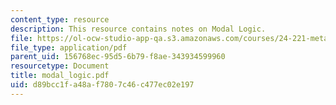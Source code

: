 ```yaml
---
content_type: resource
description: This resource contains notes on Modal Logic.
file: https://ol-ocw-studio-app-qa.s3.amazonaws.com/courses/24-221-metaphysics-free-will-fall-2004/d89bcc1fa48af7807c46c477ec02e197_modal_logic.pdf
file_type: application/pdf
parent_uid: 156768ec-95d5-6b79-f8ae-343934599960
resourcetype: Document
title: modal_logic.pdf
uid: d89bcc1f-a48a-f780-7c46-c477ec02e197
---
```

